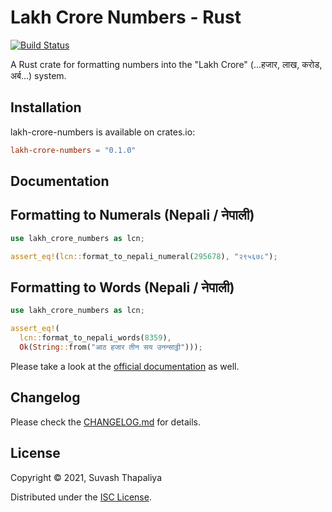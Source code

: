 # Lakh Crore Numbers - Rust

[![Build Status](https://github.com/suvash/lakh-crore-numbers/actions/workflows/.github/workflows/run-rust-tests.yml/badge.svg)](https://github.com/suvash/lakh-crore-numbers/actions/workflows/run-rust-tests.yml)

A Rust crate for formatting numbers into the "Lakh Crore" (...हजार, लाख, करोड, अर्ब...) system.

## Installation

lakh-crore-numbers is available on crates.io:

```toml
lakh-crore-numbers = "0.1.0"
```

## Documentation

## Formatting to Numerals (Nepali / नेपाली)

```rust
use lakh_crore_numbers as lcn;

assert_eq!(lcn::format_to_nepali_numeral(295678), "२९५६७८");
```

## Formatting to Words (Nepali / नेपाली)

```rust
use lakh_crore_numbers as lcn;

assert_eq!(
  lcn::format_to_nepali_words(8359),
  Ok(String::from("आठ हजार तीन सय उनन्साट्ठी")));
```

Please take a look at the [official documentation](https://docs.rs/lakh-crore-numbers/0.1.0/lakh_crore_numbers/) as well.


## Changelog

Please check the [CHANGELOG.md](https://github.com/suvash/lakh-crore-numbers/blob/main/rust/CHANGELOG.md) for details.


## License

Copyright © 2021, Suvash Thapaliya

Distributed under the [ISC License](https://github.com/suvash/lakh-crore-numbers/blob/main/LICENSE).
